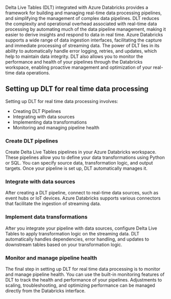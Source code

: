 Delta Live Tables (DLT) integrated with Azure Databricks provides a framework for building and managing real-time data processing pipelines, and simplifying the management of complex data pipelines. DLT reduces the complexity and operational overhead associated with real-time data processing by automating much of the data pipeline management, making it easier to derive insights and respond to data in real time. Azure Databricks supports a wide range of data ingestion interfaces, facilitating the capture and immediate processing of streaming data. The power of DLT lies in its ability to automatically handle error logging, retries, and updates, which help to maintain data integrity. DLT also allows you to monitor the performance and health of your pipelines through the Databricks workspace, enabling proactive management and optimization of your real-time data operations.

## Setting up DLT for real time data processing
Setting up DLT for real time data processing involves:

- Creating DLT Pipelines
- Integrating with data sources
- Implementing data transformations
- Monitoring and managing pipeline health

### Create DLT pipelines
Create Delta Live Tables pipelines in your Azure Databricks workspace. These pipelines allow you to define your data transformations using Python or SQL. You can specify source data, transformation logic, and output targets. Once your pipeline is set up, DLT automatically manages it.

### Integrate with data sources
After creating a DLT pipeline, connect to real-time data sources, such as event hubs or IoT devices. Azure Databricks supports various connectors that facilitate the ingestion of streaming data.

### Implement data transformations
After you integrate your pipeline with data sources, configure Delta Live Tables to apply transformation logic on the streaming data. DLT automatically handles dependencies, error handling, and updates to downstream tables based on your transformation logic.

### Monitor and manage pipeline health

The final step in setting up DLT for real time data processing is to monitor and manage pipeline health. You can use the built-in monitoring features of DLT to track the health and performance of your pipelines. Adjustments to scaling, troubleshooting, and optimizing performance can be managed directly from the Databricks interface.
